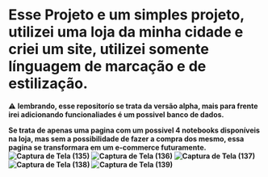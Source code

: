# Esse Projeto e um simples projeto, utilizei uma loja da minha cidade e criei um site, utilizei somente línguagem de marcação e de estilização.
⚠ <strong>lembrando, esse repositorío se trata da versão alpha, mais para frente irei adicionando funcionaliades é um possivel banco de dados.<strong>

Se trata de apenas uma pagina com um possivel 4 notebooks disponíveis na loja, mas sem a possibilidade de fazer a compra dos mesmo, essa pagina se transformara em um e-commerce futuramente.
![Captura de Tela (135)](https://user-images.githubusercontent.com/93296007/145691744-e81e05ec-20f2-4bff-99f4-dc17fc8afa6d.png)
![Captura de Tela (136)](https://user-images.githubusercontent.com/93296007/145691808-0ce9fb5e-0f51-42ec-aba6-eca20ad59710.png)
![Captura de Tela (137)](https://user-images.githubusercontent.com/93296007/145691814-2d56c7b9-7431-426f-bd9b-f8d7bbfaf286.png)
![Captura de Tela (138)](https://user-images.githubusercontent.com/93296007/145691821-c0708600-f683-4a26-8f8c-9c37d3ec0f9a.png)
![Captura de Tela (139)](https://user-images.githubusercontent.com/93296007/145691824-7005a819-6aa9-4e42-ad2d-baa84e8359fe.png)
